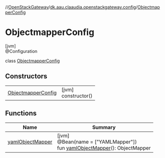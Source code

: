 //[OpenStackGateway](../../../index.md)/[dk.aau.claaudia.openstackgateway.config](../index.md)/[ObjectmapperConfig](index.md)

# ObjectmapperConfig

[jvm]\
@Configuration

class [ObjectmapperConfig](index.md)

## Constructors

| | |
|---|---|
| [ObjectmapperConfig](-objectmapper-config.md) | [jvm]<br>constructor() |

## Functions

| Name | Summary |
|---|---|
| [yamlObjectMapper](yaml-object-mapper.md) | [jvm]<br>@Bean(name = [&quot;YAMLMapper&quot;])<br>fun [yamlObjectMapper](yaml-object-mapper.md)(): ObjectMapper |
